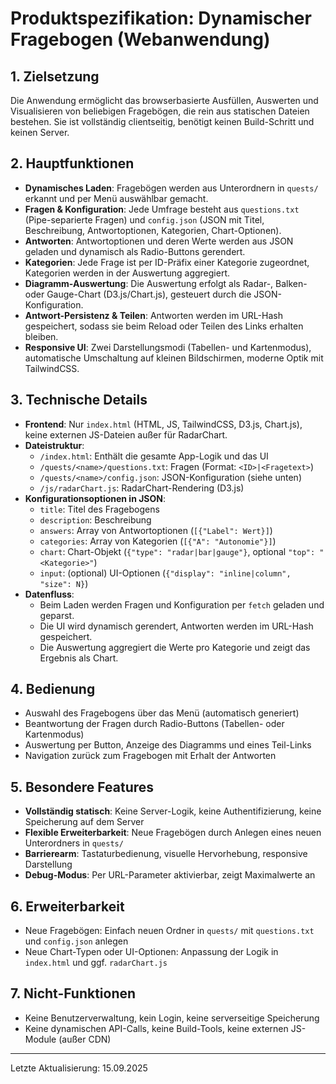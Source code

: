 
# Produktspezifikation: Dynamischer Fragebogen (Webanwendung)

## 1. Zielsetzung
Die Anwendung ermöglicht das browserbasierte Ausfüllen, Auswerten und Visualisieren von beliebigen Fragebögen, die rein aus statischen Dateien bestehen. Sie ist vollständig clientseitig, benötigt keinen Build-Schritt und keinen Server.

## 2. Hauptfunktionen
- **Dynamisches Laden**: Fragebögen werden aus Unterordnern in `quests/` erkannt und per Menü auswählbar gemacht.
- **Fragen & Konfiguration**: Jede Umfrage besteht aus `questions.txt` (Pipe-separierte Fragen) und `config.json` (JSON mit Titel, Beschreibung, Antwortoptionen, Kategorien, Chart-Optionen).
- **Antworten**: Antwortoptionen und deren Werte werden aus JSON geladen und dynamisch als Radio-Buttons gerendert.
- **Kategorien**: Jede Frage ist per ID-Präfix einer Kategorie zugeordnet, Kategorien werden in der Auswertung aggregiert.
- **Diagramm-Auswertung**: Die Auswertung erfolgt als Radar-, Balken- oder Gauge-Chart (D3.js/Chart.js), gesteuert durch die JSON-Konfiguration.
- **Antwort-Persistenz & Teilen**: Antworten werden im URL-Hash gespeichert, sodass sie beim Reload oder Teilen des Links erhalten bleiben.
- **Responsive UI**: Zwei Darstellungsmodi (Tabellen- und Kartenmodus), automatische Umschaltung auf kleinen Bildschirmen, moderne Optik mit TailwindCSS.

## 3. Technische Details
- **Frontend**: Nur `index.html` (HTML, JS, TailwindCSS, D3.js, Chart.js), keine externen JS-Dateien außer für RadarChart.
- **Dateistruktur**:
  - `/index.html`: Enthält die gesamte App-Logik und das UI
  - `/quests/<name>/questions.txt`: Fragen (Format: `<ID>|<Fragetext>`)
  - `/quests/<name>/config.json`: JSON-Konfiguration (siehe unten)
  - `/js/radarChart.js`: RadarChart-Rendering (D3.js)
- **Konfigurationsoptionen in JSON**:
  - `title`: Titel des Fragebogens
  - `description`: Beschreibung
  - `answers`: Array von Antwortoptionen (`[{"Label": Wert}]`)
  - `categories`: Array von Kategorien (`[{"A": "Autonomie"}]`)
  - `chart`: Chart-Objekt (`{"type": "radar|bar|gauge"}`, optional `"top": "<Kategorie>"`)
  - `input`: (optional) UI-Optionen (`{"display": "inline|column", "size": N}`)
- **Datenfluss**:
  - Beim Laden werden Fragen und Konfiguration per `fetch` geladen und geparst.
  - Die UI wird dynamisch gerendert, Antworten werden im URL-Hash gespeichert.
  - Die Auswertung aggregiert die Werte pro Kategorie und zeigt das Ergebnis als Chart.

## 4. Bedienung
- Auswahl des Fragebogens über das Menü (automatisch generiert)
- Beantwortung der Fragen durch Radio-Buttons (Tabellen- oder Kartenmodus)
- Auswertung per Button, Anzeige des Diagramms und eines Teil-Links
- Navigation zurück zum Fragebogen mit Erhalt der Antworten

## 5. Besondere Features
- **Vollständig statisch**: Keine Server-Logik, keine Authentifizierung, keine Speicherung auf dem Server
- **Flexible Erweiterbarkeit**: Neue Fragebögen durch Anlegen eines neuen Unterordners in `quests/`
- **Barrierearm**: Tastaturbedienung, visuelle Hervorhebung, responsive Darstellung
- **Debug-Modus**: Per URL-Parameter aktivierbar, zeigt Maximalwerte an

## 6. Erweiterbarkeit
- Neue Fragebögen: Einfach neuen Ordner in `quests/` mit `questions.txt` und `config.json` anlegen
- Neue Chart-Typen oder UI-Optionen: Anpassung der Logik in `index.html` und ggf. `radarChart.js`

## 7. Nicht-Funktionen
- Keine Benutzerverwaltung, kein Login, keine serverseitige Speicherung
- Keine dynamischen API-Calls, keine Build-Tools, keine externen JS-Module (außer CDN)

---

Letzte Aktualisierung: 15.09.2025

